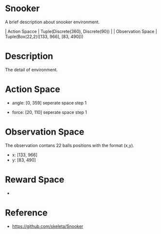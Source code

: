 # Snooker
A brief description about snooker environment.

| Action Spacce | Tuple(Discrete(360), Discrete(90)) |
| Observation Space | Tuple(Box(22,2)([133, 966], [83, 490]))

# Description
The detail of environment.

# Action Space
- angle: [0, 359] seperate space step 1

- force: [20, 110] seperate space step 1

# Observation Space
The observation contans 22 balls positions with the format (x,y).
- x: [133, 966]
- y: [83, 490]

# Reward Space
- 

# Reference
- https://github.com/skeleta/Snooker
